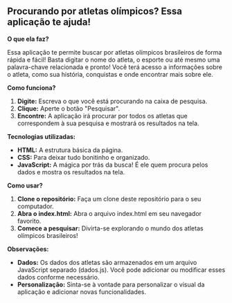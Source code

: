 ## Procurando por atletas olímpicos? Essa aplicação te ajuda!

**O que ela faz?**

Essa aplicação te permite buscar por atletas olímpicos brasileiros de forma rápida e fácil!  Basta digitar o nome do atleta, o esporte ou até mesmo uma palavra-chave relacionada e pronto! Você terá acesso a informações sobre o atleta, como sua história, conquistas e onde encontrar mais sobre ele.

**Como funciona?**

1. **Digite:** Escreva o que você está procurando na caixa de pesquisa.
2. **Clique:** Aperte o botão "Pesquisar".
3. **Encontre:** A aplicação irá procurar por todos os atletas que correspondem à sua pesquisa e mostrará os resultados na tela.

**Tecnologias utilizadas:**

* **HTML:** A estrutura básica da página.
* **CSS:** Para deixar tudo bonitinho e organizado.
* **JavaScript:** A mágica por trás da busca! É ele quem procura pelos dados e mostra os resultados na tela.

**Como usar?**

1. **Clone o repositório:** Faça um clone deste repositório para o seu computador.
2. **Abra o index.html:** Abra o arquivo index.html em seu navegador favorito.
3. **Comece a pesquisar:** Divirta-se explorando o mundo dos atletas olímpicos brasileiros!

**Observações:**

* **Dados:** Os dados dos atletas são armazenados em um arquivo JavaScript separado (dados.js). Você pode adicionar ou modificar esses dados conforme necessário.
* **Personalização:** Sinta-se à vontade para personalizar o visual da aplicação e adicionar novas funcionalidades.


